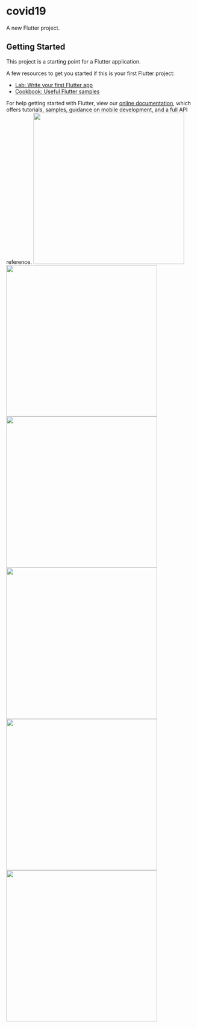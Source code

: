 # covid19

A new Flutter project.

## Getting Started

This project is a starting point for a Flutter application.

A few resources to get you started if this is your first Flutter project:

- [Lab: Write your first Flutter app](https://flutter.dev/docs/get-started/codelab)
- [Cookbook: Useful Flutter samples](https://flutter.dev/docs/cookbook)

For help getting started with Flutter, view our
[online documentation](https://flutter.dev/docs), which offers tutorials,
samples, guidance on mobile development, and a full API reference.
<img src="https://github.com/mostafaghorab11/covid19_app/blob/main/1.jpg" width="400" />
<img src="https://github.com/mostafaghorab11/covid19_app/blob/main/2.jpg" width="400" />
<img src="https://github.com/mostafaghorab11/covid19_app/blob/main/3.jpg" width="400" />
<img src="https://github.com/mostafaghorab11/covid19_app/blob/main/4.jpg" width="400" />
<img src="https://github.com/mostafaghorab11/covid19_app/blob/main/5.jpg" width="400" />
<img src="https://github.com/mostafaghorab11/covid19_app/blob/main/6.jpg" width="400" />
